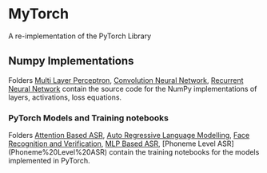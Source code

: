 # MyTorch
A re-implementation of the PyTorch Library

## Numpy Implementations
Folders [Multi Layer Perceptron](Multi%20Layer%20Perceptron), [Convolution Neural Network](Convolution%20Neural%20Networks), [Recurrent Neural Network](Recurrent%20Networks) contain the source code for the NumPy implementations of layers, activations, loss equations.

### PyTorch Models and Training notebooks
Folders [Attention Based ASR](Attention%20Based%20ASR), [Auto Regressive Language Modelling](Auto%20Regressive%20Language%20Modelling), [Face Recognition and Verification](Face%20Recognition%20and%20Verification), [MLP Based ASR](MLP%20Based%20ASR), [Phoneme Level ASR] (Phoneme%20Level%20ASR) contain the training notebooks for the models implemented in PyTorch. 
